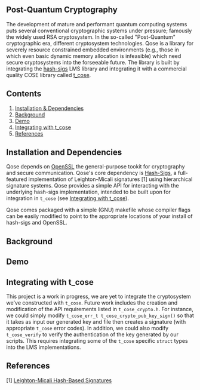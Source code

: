 ## Post-Quantum Cryptography 

The development of mature and performant quantum computing systems puts several conventional cryptographic systems under pressure; famously the widely used RSA 
cryptosystem. In the so-called "Post-Quantum" cryptographic era, different cryptosystem technologies. Qose is a library for severely resource constrained embedded 
environments (e.g., those in which even basic dynamic memory allocation is infeasible) which need secure cryptosystems into the forseeable future. The library is 
built by integrating the [hash-sigs](https://github.com/cisco/hash-sigs) LMS library and integrating it with a commercial quality COSE library called [t_cose](https://github.com/laurencelundblade/t_cose). 

## Contents 
  1. [Installation & Dependencies](https://github.com/njkrichardson/Qose#installation-and-dependencies) 
  2. [Background](https://github.com/njkrichardson/Qose#background)
  3. [Demo](https://github.com/njkrichardson/Qose#demo)
  4. [Integrating with t_cose](https://github.com/njkrichardson/Qose#integrating-with-t_cose)  
  5. [References](https://github.com/njkrichardson/Qose#references)
  
  
## Installation and Dependencies 

Qose depends on [OpenSSL](https://www.openssl.org/) the general-purpose tookit for cryptography and secure communication. Qose's core dependency is [Hash-Sigs](https://github.com/cisco/hash-sigs), a full-featured implementation of Leighton-Micali signatures [1] using hierarchical signature systems. Qose provides a simple API for interacting with the underlying hash-sigs implementation, intended to be built upon for integration in `t_cose` (see [Integrating with t_cose]()). 

Qose comes packaged with a simple (GNU) makefile whose compiler flags can be easily modified to point to the appropriate locations of your install of hash-sigs and OpenSSL. 

## Background 

## Demo 

## Integrating with t_cose 

This project is a work in progress, we are yet to integrate the cryptosystem we've constructed with `t_cose`. Future work includes the creation and modification of the API requirements listed in `t_cose_crypto.h`. For instance, we could simply modify `t_cose_err_t t_cose_crypto_pub_key_sign()` so that it takes as input our generated key and file then creates a signature (with appropriate `t_cose` error codes). In addition, we could also modify `t_cose_verify` to verify the authentication of the key generated by our scripts. This requires integrating some of the `t_cose` specific `struct` types into the LMS implementations. 

## References 
  [1] [Leighton-Micali Hash-Based Signatures](https://datatracker.ietf.org/doc/html/rfc8554)
